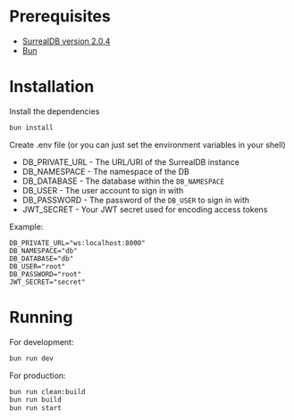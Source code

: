 # Prerequisites

-   [SurrealDB version 2.0.4](https://surrealdb.com/docs/surrealdb/installation)
-   [Bun](https://bun.sh/docs/installation)

# Installation

Install the dependencies

```bash
bun install
```

Create .env file (or you can just set the environment variables in your shell)

-   DB_PRIVATE_URL - The URL/URI of the SurrealDB instance
-   DB_NAMESPACE - The namespace of the DB
-   DB_DATABASE - The database within the `DB_NAMESPACE`
-   DB_USER - The user account to sign in with
-   DB_PASSWORD - The password of the `DB_USER` to sign in with
-   JWT_SECRET - Your JWT secret used for encoding access tokens

Example:

```
DB_PRIVATE_URL="ws:localhost:8000"
DB_NAMESPACE="db"
DB_DATABASE="db"
DB_USER="root"
DB_PASSWORD="root"
JWT_SECRET="secret"
```

# Running

For development:

```bash
bun run dev
```

For production:

```bash
bun run clean:build
bun run build
bun run start
```
